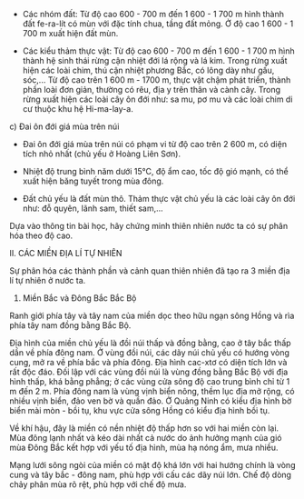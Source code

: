 - Các nhóm đất: Từ độ cao 600 - 700 m đến 1 600 - 1 700 m hình thành đất fe-ra-lít có mùn với đặc tính chua, tầng đất mỏng. Ở độ cao 1 600 - 1 700 m xuất hiện đất mùn.

- Các kiểu thảm thực vật: Từ độ cao 600 - 700 m đến 1 600 - 1 700 m hình thành hệ sinh thái rừng cận nhiệt đới lá rộng và lá kim. Trong rừng xuất hiện các loài chim, thú cận nhiệt phương Bắc, có lông dày như gấu, sóc,... Từ độ cao trên 1 600 m - 1700 m, thực vật chậm phát triển, thành phần loài đơn giản, thường có rêu, địa y trên thân và cành cây. Trong rừng xuất hiện các loài cây ôn đới như: sa mu, pơ mu và các loài chim di cư thuộc khu hệ Hi-ma-lay-a.

c) Đai ôn đới giá mùa trên núi

- Đai ôn đới giá mùa trên núi có phạm vi từ độ cao trên 2 600 m, có diện tích nhỏ nhất (chủ yếu ở Hoàng Liên Sơn).

- Nhiệt độ trung bình năm dưới 15°C, độ ẩm cao, tốc độ gió mạnh, có thể xuất hiện băng tuyết trong mùa đông.

- Đất chủ yếu là đất mùn thô. Thảm thực vật chủ yếu là các loài cây ôn đới như: đỗ quyên, lãnh sam, thiết sam,...

Dựa vào thông tin bài học, hãy chứng minh thiên nhiên nước ta có sự phân hóa theo độ cao.

II. CÁC MIỀN ĐỊA LÍ TỰ NHIÊN

Sự phân hóa các thành phần và cảnh quan thiên nhiên đã tạo ra 3 miền địa lí tự nhiên ở nước ta.

1. Miền Bắc và Đông Bắc Bắc Bộ

Ranh giới phía tây và tây nam của miền dọc theo hữu ngạn sông Hồng và rìa phía tây nam đồng bằng Bắc Bộ.

Địa hình của miền chủ yếu là đồi núi thấp và đồng bằng, cao ở tây bắc thấp dần về phía đông nam. Ở vùng đồi núi, các dãy núi chủ yếu có hướng vòng cung, mở ra về phía bắc và phía đông. Địa hình cac-xtơ có diện tích lớn và rất độc đáo. Đối lập với các vùng đồi núi là vùng đồng bằng Bắc Bộ với địa hình thấp, khá bằng phẳng; ở các vùng cửa sông độ cao trung bình chỉ từ 1 m đến 2 m. Phía đông nam là vùng vịnh biển nông, thềm lục địa mở rộng, có nhiều vịnh biển, đảo ven bờ và quần đảo. Ở Quảng Ninh có kiểu địa hình bờ biển mài mòn - bồi tụ, khu vực cửa sông Hồng có kiểu địa hình bồi tụ.

Về khí hậu, đây là miền có nền nhiệt độ thấp hơn so với hai miền còn lại. Mùa đông lạnh nhất và kéo dài nhất cả nước do ảnh hưởng mạnh của gió mùa Đông Bắc kết hợp với yếu tố địa hình, mùa hạ nóng ẩm, mưa nhiều.

Mạng lưới sông ngòi của miền có mật độ khá lớn với hai hướng chính là vòng cung và tây bắc - đông nam, phù hợp với cấu các dãy núi lớn. Chế độ dòng chảy phân mùa rõ rệt, phù hợp với chế độ mưa.